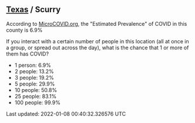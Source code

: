 
## [Texas](/united-states/texas) / Scurry

According to [MicroCOVID.org](http://microcovid.org),
the "Estimated Prevalence" of COVID in this county is 6.9%

If you interact with a certain number of people in this location
(all at once in a group, or spread out across the day), what is the chance that
1 or more of them has COVID?

- 1 person: 6.9%
- 2 people: 13.2%
- 3 people: 19.2%
- 5 people: 29.9%
- 10 people: 50.8%
- 25 people: 83.1%
- 100 people: 99.9%

Last updated: 2022-01-08 00:40:32.326576 UTC
